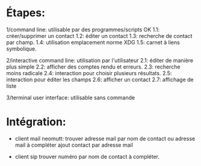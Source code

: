 # Étapes:


1/command line: utilisable par des programmes/scripts OK
1.1: créer/supprimer un contact
1.2: éditer un contact
1.3: recherche de contact par champ.
1.4: utilisation emplacement norme XDG
1.5: carnet à liens symbolique.

2/interactive command line: utilisation par l'utilisateur
2.1: éditer de manière plus simple
2.2: afficher des comptes rendu et erreurs.
2.3: recherche moins radicale
2.4: interaction pour choisir plusieurs résultats.
2.5: interaction pour éditer les champs
2.6: afficher un contact
2.7: affichage de liste

3/terminal user interface: utilisable sans commande




# Intégration:

- client mail neomutt: 
trouver adresse mail par nom de contact ou adresse mail à compléter 
ajout contact par adresse mail

- client sip
trouver numéro par nom de contact à compléter.
